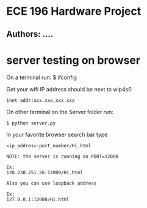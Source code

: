 # ECE 196 Hardware Project
## Authors: ....


# server testing on browser
On a terminal run:
    $ ifconfig

Get your wifi IP address should be next to wlp4s0

    inet addr:xxx.xxx.xxx.xxx 

On other terminal on the Server folder run:

    $ python server.py

In your favorite browser search bar type

    <ip_addres>:port_number/Hi.html

    NOTE: the server is running on PORT=12000

    Ex:
    128.238.251.26:12000/Hi.html

    Also you can use loopback address

    Ex:
    127.0.0.1:12000/Hi.html
    